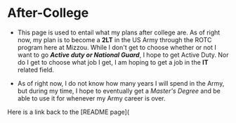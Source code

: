 # After-College

- This page is used to entail what my plans after college are. As of right now, my plan is to become a **2LT** in the US Army through the ROTC program here at Mizzou. While I don't get to choose whether or not I want to go **_Active duty or National Guard_**, I hope to get Active Duty. Nor do I get to choose what job I get, I am hoping to get a job in the **IT** related field. 

- As of right now, I do not know how many years I will spend in the Army, but during my time, I hope to eventually get a _Master's Degree_ and be able to use it for whenever my Army career is over. 

Here is a link back to the [README page](
